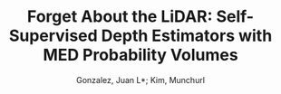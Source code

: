 ---
paperId: 15
author: Gonzalez, Juan L*; Kim, Munchurl
title: "Forget About the LiDAR: Self-Supervised Depth Estimators with MED Probability Volumes"
pdf: gonzalezbello_longpresentation_39.pdf
poster: gonzalezbello_longpresentation_39.png
alt: --
type: Oral
topic: Deep Learning
link: --
conference: neurips
year: 2020
tags: neurips-2020
---